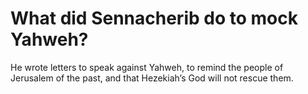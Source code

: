# What did Sennacherib do to mock Yahweh?

He wrote letters to speak against Yahweh, to remind the people of Jerusalem of the past, and that Hezekiah’s God will not rescue them.
